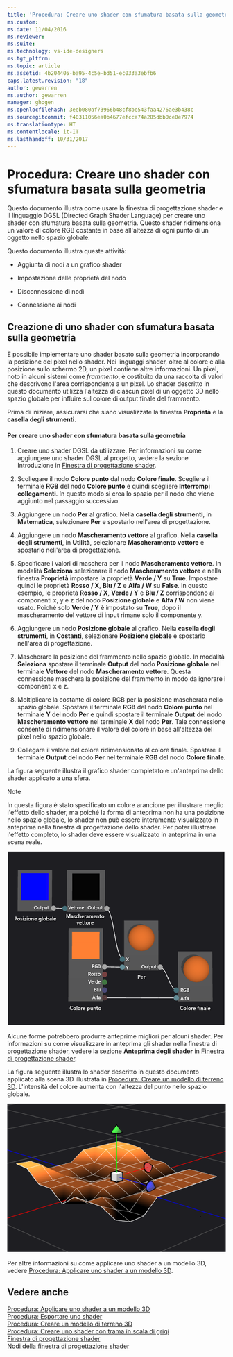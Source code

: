 ```yaml
---
title: 'Procedura: Creare uno shader con sfumatura basata sulla geometria | Microsoft Docs'
ms.custom: 
ms.date: 11/04/2016
ms.reviewer: 
ms.suite: 
ms.technology: vs-ide-designers
ms.tgt_pltfrm: 
ms.topic: article
ms.assetid: 4b204405-ba95-4c5e-bd51-ec033a3ebfb6
caps.latest.revision: "18"
author: gewarren
ms.author: gewarren
manager: ghogen
ms.openlocfilehash: 3eeb080af73966b48cf8be543faa4276ae3b438c
ms.sourcegitcommit: f40311056ea0b4677efcca74a285dbb0ce0e7974
ms.translationtype: HT
ms.contentlocale: it-IT
ms.lasthandoff: 10/31/2017
---
```

# <a name="how-to-create-a-geometry-based-gradient-shader"></a>Procedura: Creare uno shader con sfumatura basata sulla geometria
Questo documento illustra come usare la finestra di progettazione shader e il linguaggio DGSL (Directed Graph Shader Language) per creare uno shader con sfumatura basata sulla geometria. Questo shader ridimensiona un valore di colore RGB costante in base all'altezza di ogni punto di un oggetto nello spazio globale.  
  
 Questo documento illustra queste attività:  
  
-   Aggiunta di nodi a un grafico shader  
  
-   Impostazione delle proprietà del nodo  
  
-   Disconnessione di nodi  
  
-   Connessione ai nodi  
  
## <a name="creating-a-geometry-based-gradient-shader"></a>Creazione di uno shader con sfumatura basata sulla geometria  
 È possibile implementare uno shader basato sulla geometria incorporando la posizione del pixel nello shader. Nei linguaggi shader, oltre al colore e alla posizione sullo schermo 2D, un pixel contiene altre informazioni. Un pixel, noto in alcuni sistemi come *frammento*, è costituito da una raccolta di valori che descrivono l'area corrispondente a un pixel. Lo shader descritto in questo documento utilizza l'altezza di ciascun pixel di un oggetto 3D nello spazio globale per influire sul colore di output finale del frammento.  
  
 Prima di iniziare, assicurarsi che siano visualizzate la finestra **Proprietà** e la **casella degli strumenti**.  
  
#### <a name="to-create-a-geometry-based-gradient-shader"></a>Per creare uno shader con sfumatura basata sulla geometria  
  
1.  Creare uno shader DGSL da utilizzare. Per informazioni su come aggiungere uno shader DGSL al progetto, vedere la sezione Introduzione in [Finestra di progettazione shader](../designers/shader-designer.md).  
  
2.  Scollegare il nodo **Colore punto** dal nodo **Colore finale**. Scegliere il terminale **RGB** del nodo **Colore punto** e quindi scegliere **Interrompi collegamenti**. In questo modo si crea lo spazio per il nodo che viene aggiunto nel passaggio successivo.  
  
3.  Aggiungere un nodo **Per** al grafico. Nella **casella degli strumenti**, in **Matematica**, selezionare **Per** e spostarlo nell'area di progettazione.  
  
4.  Aggiungere un nodo **Mascheramento vettore** al grafico. Nella **casella degli strumenti**, in **Utilità**, selezionare **Mascheramento vettore** e spostarlo nell'area di progettazione.  
  
5.  Specificare i valori di maschera per il nodo **Mascheramento vettore**. In modalità **Seleziona** selezionare il nodo **Mascheramento vettore** e nella finestra **Proprietà** impostare la proprietà **Verde / Y** su **True**. Impostare quindi le proprietà **Rosso / X**, **Blu / Z** e **Alfa / W** su **False**. In questo esempio, le proprietà **Rosso / X**, **Verde / Y** e **Blu / Z** corrispondono ai componenti x, y e z del nodo **Posizione globale** e **Alfa / W** non viene usato. Poiché solo **Verde / Y** è impostato su **True**, dopo il mascheramento del vettore di input rimane solo il componente y.  
  
6.  Aggiungere un nodo **Posizione globale** al grafico. Nella **casella degli strumenti**, in **Costanti**, selezionare **Posizione globale** e spostarlo nell'area di progettazione.  
  
7.  Mascherare la posizione del frammento nello spazio globale. In modalità **Seleziona** spostare il terminale **Output** del nodo **Posizione globale** nel terminale **Vettore** del nodo **Mascheramento vettore**. Questa connessione maschera la posizione del frammento in modo da ignorare i componenti x e z.  
  
8.  Moltiplicare la costante di colore RGB per la posizione mascherata nello spazio globale. Spostare il terminale **RGB** del nodo **Colore punto** nel terminale **Y** del nodo **Per** e quindi spostare il terminale **Output** del nodo **Mascheramento vettore** nel terminale **X** del nodo **Per**. Tale connessione consente di ridimensionare il valore del colore in base all'altezza del pixel nello spazio globale.  
  
9. Collegare il valore del colore ridimensionato al colore finale. Spostare il terminale **Output** del nodo **Per** nel terminale **RGB** del nodo **Colore finale**.  
  
 La figura seguente illustra il grafico shader completato e un'anteprima dello shader applicato a una sfera.  
  
> [!NOTE]
>  In questa figura è stato specificato un colore arancione per illustrare meglio l'effetto dello shader, ma poiché la forma di anteprima non ha una posizione nello spazio globale, lo shader non può essere interamente visualizzato in anteprima nella finestra di progettazione dello shader. Per poter illustrare l'effetto completo, lo shader deve essere visualizzato in anteprima in una scena reale.  
  
 ![Grafico shader e anteprima del relativo effetto](../designers/media/digit-gradient-effect-graph.png "Digit-Gradient-Effect-Graph")  
  
 Alcune forme potrebbero produrre anteprime migliori per alcuni shader. Per informazioni su come visualizzare in anteprima gli shader nella finestra di progettazione shader, vedere la sezione **Anteprima degli shader** in [Finestra di progettazione shader](../designers/shader-designer.md).  
  
 La figura seguente illustra lo shader descritto in questo documento applicato alla scena 3D illustrata in [Procedura: Creare un modello di terreno 3D](../designers/how-to-model-3-d-terrain.md). L'intensità del colore aumenta con l'altezza del punto nello spazio globale.  
  
 ![Effetto sfumatura applicato a un modello di terreno 3D](../designers/media/digit-gradient-effect-result.png "Digit-Gradient-Effect-Result")  
  
 Per altre informazioni su come applicare uno shader a un modello 3D, vedere [Procedura: Applicare uno shader a un modello 3D](../designers/how-to-apply-a-shader-to-a-3-d-model.md).  
  
## <a name="see-also"></a>Vedere anche  
 [Procedura: Applicare uno shader a un modello 3D](../designers/how-to-apply-a-shader-to-a-3-d-model.md)   
 [Procedura: Esportare uno shader](../designers/how-to-export-a-shader.md)   
 [Procedura: Creare un modello di terreno 3D](../designers/how-to-model-3-d-terrain.md)   
 [Procedura: Creare uno shader con trama in scala di grigi](../designers/how-to-create-a-grayscale-texture-shader.md)   
 [Finestra di progettazione shader](../designers/shader-designer.md)   
 [Nodi della finestra di progettazione shader](../designers/shader-designer-nodes.md)